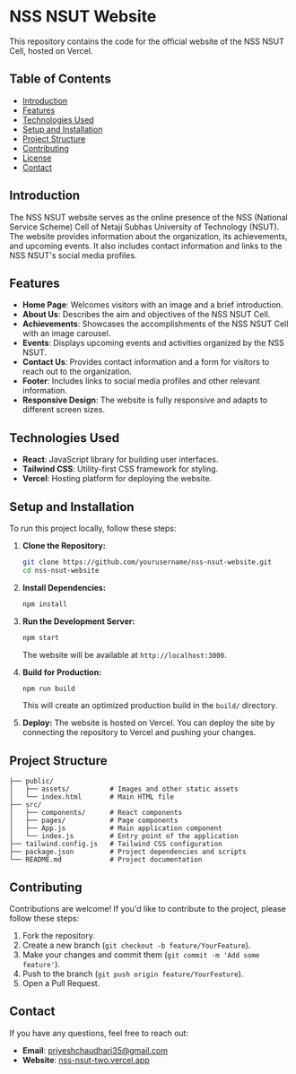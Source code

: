 # NSS NSUT Website

This repository contains the code for the official website of the NSS NSUT Cell, hosted on Vercel.

## Table of Contents

- [Introduction](#introduction)
- [Features](#features)
- [Technologies Used](#technologies-used)
- [Setup and Installation](#setup-and-installation)
- [Project Structure](#project-structure)
- [Contributing](#contributing)
- [License](#license)
- [Contact](#contact)

## Introduction

The NSS NSUT website serves as the online presence of the NSS (National Service Scheme) Cell of Netaji Subhas University of Technology (NSUT). The website provides information about the organization, its achievements, and upcoming events. It also includes contact information and links to the NSS NSUT's social media profiles.

## Features

- **Home Page**: Welcomes visitors with an image and a brief introduction.
- **About Us**: Describes the aim and objectives of the NSS NSUT Cell.
- **Achievements**: Showcases the accomplishments of the NSS NSUT Cell with an image carousel.
- **Events**: Displays upcoming events and activities organized by the NSS NSUT.
- **Contact Us**: Provides contact information and a form for visitors to reach out to the organization.
- **Footer**: Includes links to social media profiles and other relevant information.
- **Responsive Design**: The website is fully responsive and adapts to different screen sizes.

## Technologies Used

- **React**: JavaScript library for building user interfaces.
- **Tailwind CSS**: Utility-first CSS framework for styling.
- **Vercel**: Hosting platform for deploying the website.

## Setup and Installation

To run this project locally, follow these steps:

1. **Clone the Repository:**
   ```bash
   git clone https://github.com/yourusername/nss-nsut-website.git
   cd nss-nsut-website
   ```

2. **Install Dependencies:**
   ```bash
   npm install
   ```

3. **Run the Development Server:**
   ```bash
   npm start
   ```
   The website will be available at `http://localhost:3000`.

4. **Build for Production:**
   ```bash
   npm run build
   ```
   This will create an optimized production build in the `build/` directory.

5. **Deploy:**
   The website is hosted on Vercel. You can deploy the site by connecting the repository to Vercel and pushing your changes.

## Project Structure

```
├── public/
│   ├── assets/          # Images and other static assets
│   └── index.html       # Main HTML file
├── src/
│   ├── components/      # React components
│   ├── pages/           # Page components
│   ├── App.js           # Main application component
│   └── index.js         # Entry point of the application
├── tailwind.config.js   # Tailwind CSS configuration
├── package.json         # Project dependencies and scripts
└── README.md            # Project documentation
```

## Contributing

Contributions are welcome! If you'd like to contribute to the project, please follow these steps:

1. Fork the repository.
2. Create a new branch (`git checkout -b feature/YourFeature`).
3. Make your changes and commit them (`git commit -m 'Add some feature'`).
4. Push to the branch (`git push origin feature/YourFeature`).
5. Open a Pull Request.

## Contact

If you have any questions, feel free to reach out:

- **Email**: [priyeshchaudhari35@gmail.com](mailto:priyeshchaudhari35@gmail.com)
- **Website**: [nss-nsut-two.vercel.app](https://nss-nsut-two.vercel.app/)
